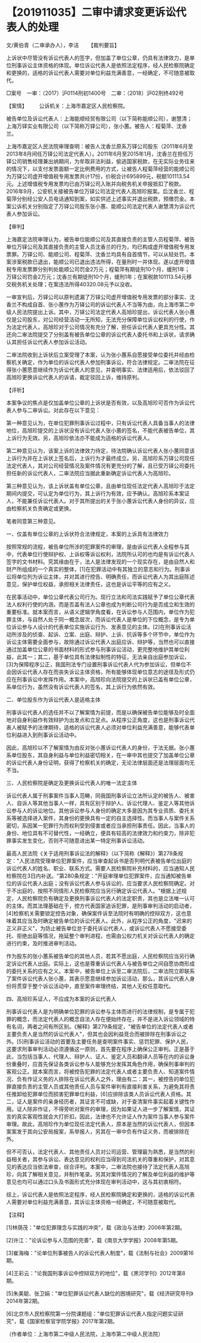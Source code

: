 # 【201911035】二审中请求变更诉讼代表人的处理

文/黄伯青（二审承办人），李洁 　　【裁判要旨】

上诉状中尽管没有诉讼代表人的签字，但加盖了单位公章，仍具有法律效力，是单位刑事诉讼主体资格的体现。单位诉讼代表人是依照法定程序，经人民检察院确定和更换的，适格的诉讼代表人需要对单位利益充满善意，一经确定，不可随意被取代。

□案号　一审：（2017）沪0114刑初1400号　二审：（2018）沪02刑终492号

【案情】 　　公诉机关：上海市嘉定区人民检察院。

被告单位及诉讼代表人：上海能顺经贸有限公司（以下简称能顺公司），谢慧清；上海万铎实业有限公司（以下简称万铎公司），张小蕙。被告人：程菊萍、沈香兰。

上海市嘉定区人民法院审理查明：被告人沈香兰原系万铎公司股东（2011年6月至2013年8月间任万铎公司法定代表人）。2011年6月至2015年1月，沈香兰在担任万铎公司销售经理兼出纳期间，为牟取非法利益，偷逃国家税款，在无实际业务往来的情况下，以支付发票面额一定比例费用的方式，让被告人程菊萍经营的能顺公司为万铎公司虚开增值税专用发票共计17份，价税合计695899元，税额101113.54元。上述增值税专用发票均已由万铎公司入账并向税务机关申报抵扣了税款。2016年9月，公安机关接被告单位万铎公司法定代表人高旭珍报案。后沈香兰、程菊萍分别经公安人员电话通知到案，如实供述上述事实并退出税款，预缴罚金。本案公诉机关分别指定了万铎公司股东张小蕙、能顺公司法定代表人谢慧清为诉讼代表人参加诉讼。

【审判】

上海嘉定法院审理认为，被告单位能顺公司及其直接负责的主管人员程菊萍、被告单位万铎公司及其直接负责的主管人员沈香兰的行为，均已构成虚开增值税专用发票罪。万铎公司、能顺公司、程菊萍、沈香兰均具有自首情节，可以从轻处罚。本案涉案税款已退出，能顺公司已退出违法所得，在量刑时一并体现。遂以虚开增值税专用发票罪分别判处能顺公司罚金2万元；程菊萍有期徒刑10个月，缓刑1年；万铎公司罚金2万元；沈香兰有期徒刑10个月，缓刑1年；在案税款101113.54元移交税务机关处理；在案违法所得40320.08元予以没收。

一审宣判后，万铎公司以原判遗漏了万铎公司虚开增值税专用发票的部分事实、沈香兰不构成自首、张小蕙作为万铎公司的诉讼代表人不当等为由，向上海市第二中级人民法院提出上诉。其中，万铎公司法定代表人高旭珍提出，诉讼代表人张小蕙仅是公司股东，对公司经营活动一无所知，无法充分保障单位诉讼权利的行使，作为法定代表人，高旭珍对于公司情况有充分了解，担任诉讼代表人更具充分性。其还向二审法院提交了分别盖有被告单位公章的诉讼代表人委托书和上诉状，请求确认其担任诉讼代表人参加诉讼活动。

二审法院收到上诉状后立案受理了本案，认为张小蕙系自愿接受单位委托并经由检察机关确定，作为单位的诉讼代表人参加刑事诉讼，符合法律规定。二审法院在征得张小蕙愿意继续作为诉讼代表人的意见，并查明事实、法律适用后，依法驳回了高旭珍更换诉讼代表人的诉请，裁定驳回上诉，维持原判。

【评析】

本案争议的焦点是仅加盖单位公章的上诉状是否有效，以及高旭珍可否作为诉讼代表人参与二审诉讼。对此存在以下意见：

第一种意见认为，在单位犯罪刑事诉讼过程中，只有诉讼代表人具备当事人的法律地位，高旭珍提交的上诉状没有诉讼代表人张小蕙的签名，不能代表被告单位，其上诉行为无效。另，高旭珍依法亦不能成为适格的诉讼代表人。

第二种意见认为，该案上诉的法律效力待定，待法院确认诉讼代表人张小蕙同意该上诉行为并在上诉状上签名后，上诉行为才最终成立。另，高旭珍系万铎公司现任法定代表人，其对公司经营情况及案件情况有更充分的了解，且已受万铎公司委托担任新的诉讼代表人，二审法院应当据此重新确定诉讼代表人为高旭珍。

第三种意见认为，该上诉状盖有单位公章，且由单位现任法定代表人高旭珍于法定期间内提交，可认定为单位行为，其上诉行为有效，应予确认。高旭珍系本案证人，不能兼任诉讼代表人。对于其所提出的关于张小蕙诉讼代表人身份的异议，应由检察机关负责确定或更换。

笔者同意第三种意见。

一、仅盖有单位公章的上诉状符合法律规定，本案的上诉具有法律效力

按照常规的流程，被告单位所涉的犯罪案件的审理，是由诉讼代表人全程参与其中，代表单位行使辩护权、上诉权等诉讼权利，法院所认可的也均是有诉讼代表人签字的文书材料。究其缘由在于，法人是法律发现的一个现实存在，是由自然人和财产所组成的一个真实的整体，\[1\]在犯罪活动中有其独立的意志和行为。刑事诉讼将单位列为诉讼主体，并对其进行控告、明确责任，而诉讼代表人为其出庭陈述意见，保护单位权益，承担相关法律责任，这也是诉讼平等的应有之义。

在民事活动中，单位公章代表公司行为。现行立法和司法实践赋予了单位公章代表法人权利行使的内涵，而是否盖有法人公章也成为判断公司行为是否成立和生效的重要标准。就本案而言，从语义逻辑学角度看，在诉讼参与人范围内，单位作为犯罪主体，与自然人处于同一概念层次，而诉讼代表人是单位的下位概念，是专为单位诉讼参与人设计的代表单位实施诉讼行为、发表意见的主体。\[2\]在刑事诉讼活动所涉及的侦查、起诉、立案、出庭、辩护、上诉、抗诉等多个环节中，单位作为诉讼主体需要全面参与，故除通过诉讼代表人出庭应诉、辩护等，当然也可以直接通过加盖单位公章的书面材料的形式参与刑事诉讼活动，更完整地维护其单位利益，此其一；其二，基于单位具有法律拟制性的特征，无法亲自出庭参加诉讼，\[3\]为保障程序公正，我国刑法专门设置刑事诉讼代表人代为参加诉讼，但单位不会因诉讼代表人存在而丧失诉讼主体资格，所有能够体现单位意志的途径及形式仍应在刑事诉讼中发挥作用。本案中，高旭珍向法院提交的上诉状已盖有单位公章，系单位行为，虽然没有诉讼代表人的签名，其上诉行为依然有效。

二、单位股东作为诉讼代表人是适格主体

刑事诉讼代表人的选任并不以了解案情为前提，而是以确保被告单位能够及时全面地对自身利益作有效辩护为出发点和立足点。从程序公正角度，这也是刑事诉讼代表人被赋予的法律期待，适格的诉讼代表人必须对单位利益充满善意，能够代表单位利益进入到刑事诉讼活动中。

因此，高旭珍以不了解案情为由反对张小蕙诉讼代表人的身份，于法无据。张小蕙系单位股东，其自身利益与单位利益密切相关，在一审中其也提交了加盖单位公章的诉讼代表人身份证明，获得了检察机关的确定，无论法律层面还是法理层面均无不当。

三、人民检察院是确定及更换诉讼代表人的唯一法定主体

诉讼代表人属于刑事案件当事人范畴，同我国刑事诉讼立法所认定的被告人、被害人、自诉人等其他当事人一样，具有区别于辩护人、诉讼代理人、鉴定人等其他诉讼参与人的诉讼地位。其他诉讼参与人身份的确定大多是因为其专业资质、委托关系等被选择进入案件，其身份的更换具有一定的自主选择性。而当事人与案件关系密切，系因某一犯罪行为而权利受到侵害或者应当承担刑事责任。因此，当事人的身份、地位具有不可替代性，一经确立，便具有较高的法律效力和约束力，除非犯罪事实发生变化，否则不可随意进出某一特定刑事诉讼活动。

最高人民法院《关于适用刑事诉讼法的解释》（以下简称《解释》）第278条规定："人民法院受理单位犯罪案件，应当审查起诉书是否列明代表被告单位出庭的诉讼代表人的姓名、职业、联系方式。需要人民检察院补充材料的，应当通知人民检察院在3日内补送。"第280条规定："开庭审理单位犯罪案件，应当通知被告单位的诉讼代表人出庭；没有诉讼代表人参与诉讼的，应当要求人民检察院确定。对于不出庭的，按照不同情形人民检察院应当另行确定诉讼代表人。"根据上述规定，人民检察院负有确定及更换刑事诉讼代表人的法定职责，其也是立法唯一认可的主体。而其法理基础在于，控方代表国家追诉犯罪，是刑事审判活动的启动者，\[4\]检察机关需要锁定控告对象，确保案件诉至法院时有明确的控辩双方，这也意味着其应当及时确定被告单位的诉讼代表人。此外，从程序公正的角度，"迟来的正义非正义"，为防止被告单位怠于委托诉讼代表人，或诉讼代表人不愿接受委托、拒绝出庭等情况，拖延整个审判进程，也需由公权力机关对诉讼代表人的确定进行约束，及时推进审判活动。

作为股东的张小蕙系被告单位的其他人员，若其不愿出庭，人民检察院应当另行确定诉讼代表人出庭。实际上，这也是尊重诉讼代表人与被告单位之间自愿协商形成的委托关系的应有之义。本案中，被告单位上诉至二审法院后，二审法院立即联系了案件诉讼代表人张小蕙，其表示愿意继续参加诉讼活动，那么，其诉讼代表人身份将贯穿于整个诉讼活动中，直至案件审理终结，其他人无权任意取代。

四、高旭珍系证人，不应成为本案的诉讼代表人

刑事诉讼代表人是为明确单位犯罪的诉讼参与主体而进行的法律规制，是专属于犯罪的概念，而法定代表人的概念自法人存在便始终存在，并不是进入诉讼领域的特有名词，两者之间有所区别。《解释》第279条规定，"被告单位的法定代表人或者主要负责人是当然的诉讼代表人"，但其也会因利益竞合而被排除在刑事诉讼之外。\[5\]刑事诉讼活动的首要及主要任务是查明案件事实、惩罚犯罪、保护人民，这要求刑事审判活动必须遵循这一原则，首先要在程序上确保公正审判。正是基于此，当包括当事人、代理人、辩护人、证人、鉴定人员和翻译人员等在内的诉讼身份重叠时，应首先保证各类诉讼参与人能够充分发挥其角色作用，确保刑事审判的客观公正。就本案而言，将被控告犯罪的法定代表人或者主要负责人、知道案件情况、负有作证义务的人排除在诉讼代表人之外，理由有二：其一，被控告的单位犯罪直接负责的主管人员或其他责任人员与案件审判有直接利害关系，为避免其将责任推卸给犯罪单位而损害犯罪单位利益，\[6\]应排除该类人员诉讼代表人资格。其二，证人是案件的亲身经历者，其证言不可或缺，对于查清案件事实起着关键性作用。证人除非作证，不得旁听对案件的审理，因为如果证人进一步了解案情，其证言的真实客观性就会大打折扣，因此，法律也不允许证人作为案件当事人参与案件审理。故此，高旭珍作为单位现任法定代表人，原本是当然的诉讼代表人，但因本案案发于其向公安局报案，系举报人，另其在一审中负有作证义务，而被排除在外。

但不可否认，法定代表人、其他责任人员对公司运营、管理最为熟悉，是当然的利益相关者，其参与诉讼、表达意见的权利应当得到司法机关的尊重和保护，对其意见的表达应当依法审查，综合评判。本案中，二审法院也接待了法定代表人高旭珍，向其了解相关意见，并制作笔录。另其对案件情况的了解及单位利益的维护等意见也均可以通过口头及书面形式充分体现在审判活动中，这与其初衷相符。

综上，诉讼代表人是依照法定程序，经人民检察院确定和更换的，适格的诉讼代表人需要对单位利益充满善意，其诉讼主体资格一经确定，不可随意被取代。

【注释】

\[1\]林荫茂："单位犯罪理念与实践的冲突"，载《政治与法律》2006年第2期。

\[2\]许江："论诉讼参与人范围的完善"，载《南京大学学报》2008年第5期。

\[3\]崔海梅："论单位刑事被告人的诉讼代表人制度"，载《法制与社会》2009第16期。

\[4\]王彩云："论我国刑事诉讼中控辩双方的地位"，载《黑河学刊》2012年第8期。

\[5\]朱美聪、张卫娟："单位犯罪诉讼代表人缺位的困境研究"，载《经济研究导刊》2014年第2期。

\[6\]北京市人民检察院第一分院课题组："单位犯罪诉讼代表人指定问题实证研究"，载《国家检察官学院学报》2017年第2期。

（作者单位：上海市第二中级人民法院，上海市第二中级人民法院）